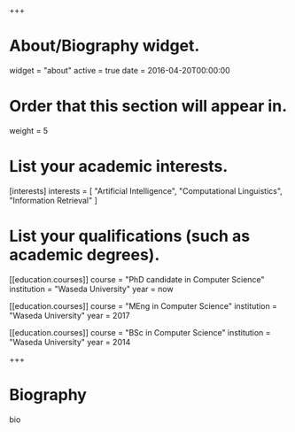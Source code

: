 +++
# About/Biography widget.
widget = "about"
active = true
date = 2016-04-20T00:00:00

# Order that this section will appear in.
weight = 5

# List your academic interests.
[interests]
  interests = [
    "Artificial Intelligence",
    "Computational Linguistics",
    "Information Retrieval"
  ]

# List your qualifications (such as academic degrees).
[[education.courses]] 
  course = "PhD candidate in Computer Science" 
  institution = "Waseda University" 
  year = now
 
[[education.courses]] 
  course = "MEng in Computer Science" 
  institution = "Waseda University" 
  year = 2017
 
[[education.courses]] 
  course = "BSc in Computer Science" 
  institution = "Waseda University" 
  year = 2014
 
+++

# Biography

bio
